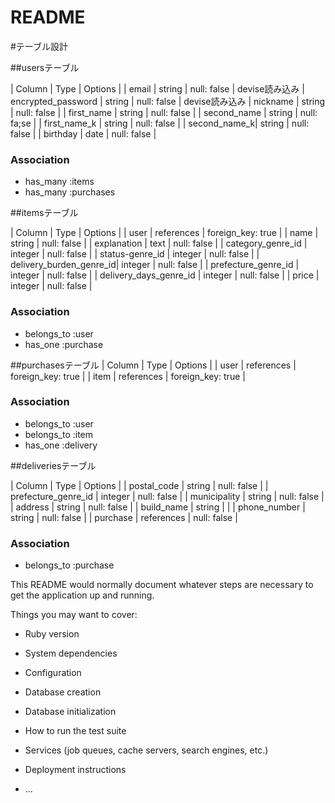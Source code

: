 # README

#テーブル設計

##usersテーブル

| Column      | Type     | Options          |
| email       | string   | null: false      | devise読み込み
| encrypted_password | string | null: false | devise読み込み
| nickname     | string   | null: false     |
| first_name   | string   | null: false     |
| second_name  | string   | null: fa;se     |
| first_name_k | string   | null: false     |
| second_name_k| string   | null: false     |
| birthday     | date     | null: false     |
### Association
- has_many :items
- has_many :purchases

##itemsテーブル

| Column                  | Type        | Options           |
| user                    |  references | foreign_key: true |
| name                    |  string     | null: false       |
| explanation             |  text       | null: false       |
| category_genre_id       |  integer    | null: false       |
| status-genre_id         |  integer    | null: false       |
| delivery_burden_genre_id|  integer    | null: false       |
| prefecture_genre_id     |  integer    | null: false       |
| delivery_days_genre_id  |  integer    | null: false       |
| price                   |  integer    | null: false       |

### Association
- belongs_to :user
- has_one    :purchase


##purchasesテーブル
| Column            | Type       | Options          |
| user              | references | foreign_key: true |
| item              | references | foreign_key: true |

### Association
- belongs_to :user
- belongs_to :item
- has_one    :delivery


##deliveriesテーブル

| Column             | Type       | Options     |
| postal_code        | string     | null: false |
| prefecture_genre_id | integer    | null: false |
| municipality       | string     | null: false |
| address            | string     | null: false |
| build_name         | string     |             |
| phone_number       | string     | null: false |
| purchase           | references | null: false |

### Association
- belongs_to :purchase














This README would normally document whatever steps are necessary to get the
application up and running.

Things you may want to cover:

* Ruby version

* System dependencies

* Configuration

* Database creation

* Database initialization

* How to run the test suite

* Services (job queues, cache servers, search engines, etc.)

* Deployment instructions

* ...
